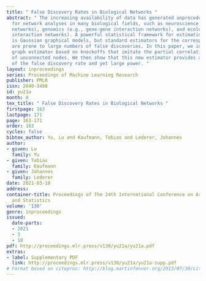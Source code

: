 ```yaml
---
title: " False Discovery Rates in Biological Networks "
abstract: " The increasing availability of data has generated unprecedented prospects
  for network analyses in many biological fields, such as neuroscience (e.g., brain
  networks), genomics (e.g., gene-gene interaction networks), and ecology (e.g., species
  interaction networks). A powerful statistical framework for estimating such networks
  is Gaussian graphical models, but standard estimators for the corresponding graphs
  are prone to large numbers of false discoveries. In this paper, we introduce a novel
  graph estimator based on knockoffs that imitate the partial correlation structures
  of unconnected nodes. We then show that this new estimator provides accurate control
  of the false discovery rate and yet large power. "
layout: inproceedings
series: Proceedings of Machine Learning Research
publisher: PMLR
issn: 2640-3498
id: yu21a
month: 0
tex_title: " False Discovery Rates in Biological Networks "
firstpage: 163
lastpage: 171
page: 163-171
order: 163
cycles: false
bibtex_author: Yu, Lu and Kaufmann, Tobias and Lederer, Johannes
author:
- given: Lu
  family: Yu
- given: Tobias
  family: Kaufmann
- given: Johannes
  family: Lederer
date: 2021-03-18
address: 
container-title: Proceedings of The 24th International Conference on Artificial Intelligence
  and Statistics
volume: '130'
genre: inproceedings
issued:
  date-parts:
  - 2021
  - 3
  - 18
pdf: http://proceedings.mlr.press/v130/yu21a/yu21a.pdf
extras:
- label: Supplementary PDF
  link: http://proceedings.mlr.press/v130/yu21a/yu21a-supp.pdf
# Format based on citeproc: http://blog.martinfenner.org/2013/07/30/citeproc-yaml-for-bibliographies/
---
```

